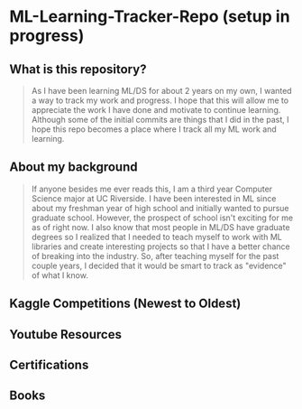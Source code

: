 # ML-Learning-Tracker-Repo (setup in progress)
## What is this repository?
> As I have been learning ML/DS for about 2 years on my own, I wanted a way to track my work and progress. I hope that this will allow me to appreciate the work I have done and motivate to continue learning. Although some of the initial commits are things that I did in the past, I hope this repo becomes a place where I track all my ML work and learning. 
## About my background
> If anyone besides me ever reads this, I am a third year Computer Science major at UC Riverside. I have been interested in ML since about my freshman year of high school and initially wanted to pursue graduate school. However, the prospect of school isn't exciting for me as of right now. I also know that most people in ML/DS have graduate degrees so I realized that I needed to teach myself to work with ML libraries and create interesting projects so that I have a better chance of breaking into the industry. So, after teaching myself for the past couple years, I decided that it would be smart to track as "evidence" of what I know. 
## Kaggle Competitions (Newest to Oldest)
## Youtube Resources

## Certifications
## Books


